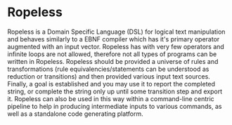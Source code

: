 # Ropeless
Ropeless is a Domain Specific Language (DSL) for logical text manipulation and behaves similarly to a EBNF compiler which has it's primary operator augmented with an input vector. Ropeless has with very few operators and infinite loops are not allowed, therefore not all types of programs can be written in Ropeless. Ropeless should be provided a universe of rules and transformations (rule equivalencies/statements can be understood as reduction or transitions) and then provided various input text sources. Finally, a goal is established and you may use it to report the completed string, or complete the string only up until some transition step and export it. Ropeless can also be used in this way within a command-line centric pipeline to help in producing intermediate inputs to various commands, as well as a standalone code generating platform.
